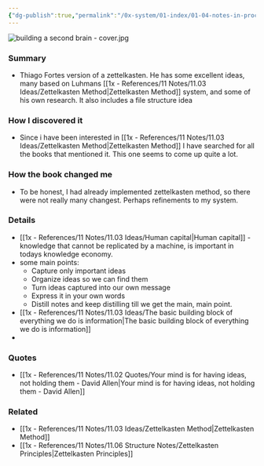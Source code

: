 ```yaml
---
{"dg-publish":true,"permalink":"/0x-system/01-index/01-04-notes-in-process/building-a-second-brain-thiago-forte/","title":"Building a second brain - Thiago Forte","dgShowBacklinks":false}
---
```



 ![building a second brain - cover.jpg](/img/user/0x%20-%20System/01%20Index/01.04%20Notes%20in%20process/building%20a%20second%20brain%20-%20cover.jpg)

### Summary
- Thiago Fortes version of a zettelkasten. He has some excellent ideas, many based on Luhmans [[1x - References/11 Notes/11.03 Ideas/Zettelkasten Method\|Zettelkasten Method]] system, and some of his own research. It also includes a file structure idea


### How I discovered it
- Since i have been interested in [[1x - References/11 Notes/11.03 Ideas/Zettelkasten Method\|Zettelkasten Method]] I have searched for all the books that mentioned it. This one seems to come up quite a lot.

### How the book changed me
- To be honest, I had already implemented zettelkasten method, so there were not really many changest. Perhaps refinements to my system.

### Details
- [[1x - References/11 Notes/11.03 Ideas/Human capital\|Human capital]] - knowledge that cannot be replicated by a machine, is important in todays knowledge economy.
- some main points:
	- Capture only important ideas
	- Organize ideas so we can find them
	- Turn ideas captured into our own message
	- Express it in your own words
	- Distill notes and keep distilling till we get the main, main point.
- [[1x - References/11 Notes/11.03 Ideas/The basic building block of everything we do is information\|The basic building block of everything we do is information]]
- 
### Quotes
- [[1x - References/11 Notes/11.02 Quotes/Your mind is for having ideas, not holding them - David Allen\|Your mind is for having ideas, not holding them - David Allen]]

### Related
-  [[1x - References/11 Notes/11.03 Ideas/Zettelkasten Method\|Zettelkasten Method]]
- [[1x - References/11 Notes/11.06 Structure Notes/Zettelkasten Principles\|Zettelkasten Principles]]